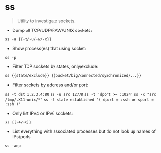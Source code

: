 # ss

> Utility to investigate sockets.

- Dump all TCP/UDP/RAW/UNIX sockets:

`ss -a {{-t/-u/-w/-x}}`

- Show process(es) that using socket:

`ss -p`

- Filter TCP sockets by states, only/exclude:

`ss {{state/exclude}} {{bucket/big/connected/synchronized/...}}`

- Filter sockets by address and/or port:

`ss -t dst 1.2.3.4:80`
`ss -u src 127/8`
`ss -t 'dport >= :1024'`
`ss -x "src /tmp/.X11-unix/*"`
`ss -t state established '( dport = :ssh or sport = :ssh )'`

- Only list IPv4 or IPv6 sockets:

`ss {{-4/-6}}`

- List everything with associated processes but do not look up names of IPs/ports

`ss -anp`
